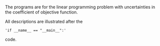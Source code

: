 The programs are for the linear programming problem with uncertainties in the coefficient of objective function. 

All descriptions are illustrated after the 

    'if __name__ == "__main__":'

code. 
